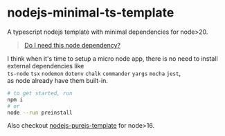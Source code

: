 # nodejs-minimal-ts-template

A typescript nodejs template with minimal dependencies for node>20.

> [Do I need this node dependency?](https://brianmuenzenmeyer.com/posts/2024-do-i-need-this-node-dependency/)

I think when it's time to setup a micro node app, there is no need to install external dependencies like  
`ts-node` `tsx` `nodemon` `dotenv` `chalk` `commander` `yargs` `mocha` `jest`,  
as node already have them built-in.

```sh
# to get started, run
npm i
# or
node --run preinstall
```

Also checkout [nodejs-purejs-template](https://github.com/YieldRay/nodejs-purejs-template) for node>16.
